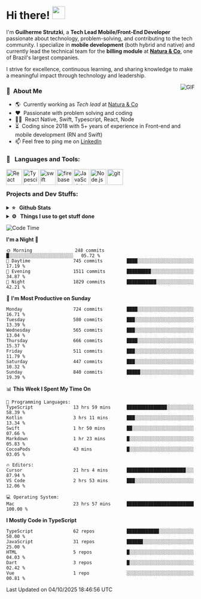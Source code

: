 # Hi there! <img src="https://github.com/TheDudeThatCode/TheDudeThatCode/blob/master/Assets/Hi.gif" width="34px" height="34px">

I'm **Guilherme Strutzki**, a **Tech Lead Mobile/Front-End Developer** passionate about technology, problem-solving, and contributing to the tech community. I specialize in **mobile development** (both hybrid and native) and currently lead the technical team for the **billing module** at **[Natura & Co](https://www.naturaeco.com/pt-br/)**, one of Brazil's largest companies. 

I strive for excellence, continuous learning, and sharing knowledge to make a meaningful impact through technology and leadership.

<img align="right" alt="GIF" src="https://spotify-github-profile.vercel.app/api/view?uid=22gkdonhf4okms5x5dsdjx7sy&cover_image=true&theme=default&bar_color=09ff00&bar_color_cover=false"/>

### :space_invader: &nbsp;About Me
- :earth_americas:&nbsp; Currently working as _Tech lead_ at [Natura & Co](https://www.naturaeco.com/pt-br/)
- :heart: &nbsp;Passionate with problem solving and coding
- :technologist: &nbsp;React Native, Swift, Typescript, React, Node
- :hourglass_flowing_sand: &nbsp;Coding since 2018 with 5+ years of experience in Front-end and mobile development (RN and Swift)
- 📫  Feel free to ping me on [LinkedIn](https://www.linkedin.com/in/guilherme-strutzki/?locale=en_US)

### 🔨 &nbsp; Languages and Tools:
<a href="https://reactjs.org/" target="_blank"> <img align="left" alt="React" height ="42px" src="https://raw.githubusercontent.com/rahul-jha98/github_readme_icons/main/language_and_tools/square/react/react.svg"></a>
<a href="https://www.typescriptlang.org/" target="_blank"><img align="left" alt="Typescirpt" height ="42px" src="https://raw.githubusercontent.com/rahul-jha98/github_readme_icons/main/language_and_tools/square/typescript/typescript.svg"></a>
<a href="https://developer.apple.com/swift/" target="_blank"> <img align="left" src="https://raw.githubusercontent.com/rahul-jha98/github_readme_icons/main/language_and_tools/square/swift/swift.svg" alt="swift" height="42px"/> </a> 
<a href="https://firebase.google.com/" target="_blank"> <img align="left" src="https://raw.githubusercontent.com/rahul-jha98/github_readme_icons/main/language_and_tools/square/firebase/firebase.svg" alt="firebase" height ="42px"/> </a>
<a href="https://developer.mozilla.org/en-US/docs/Web/JavaScript" target="_blank"> <img align="left" alt="JavaScript" height ="42px"  src="https://raw.githubusercontent.com/rahul-jha98/github_readme_icons/main/language_and_tools/square/javascript/javascript.svg"> </a>
<a href="https://nodejs.org" target="_blank"><img align="left" alt="Node.js" height ="42px" src="https://raw.githubusercontent.com/rahul-jha98/github_readme_icons/main/language_and_tools/square/node/node.svg"></a>
<a href="https://git-scm.com/" target="_blank"> <img src="https://raw.githubusercontent.com/rahul-jha98/github_readme_icons/main/language_and_tools/square/git-scm/git-scm.svg" align="left" alt="git" height='42px'/> </a> </br></br>


### Projects and Dev Stuffs:

<details>	
  <summary><b>⭐ &nbsp; Github Stats</b></summary>
  <br />
  <img src="https://github-readme-stats.vercel.app/api?username=guistrutzki&show_icons=true&theme=tokyonight"/>
</details>
 
<details>	
  <br />
  <summary><b>⚙️ &nbsp; Things I use to get stuff done</b></summary>
  	<ul>
  	    <li><b>OS:</b> macOS Big Sur 11.2</li>
	    <li><b>Laptop: </b> MacBook Pro (i7, Mid 2014)</li>
  	    <li><b>Browser: </b> Chrome</li>
	    <li><b>Terminal: </b> ZSH: Oh My Zsh</li>
	    <li><b>Code Editor:</b> VScode, XCode and Android Studio</li>
	    <li><b>To Stay Updated:</b> Twitter, Youtube and Instagram.</li>
	</ul>	
</details>

<!--START_SECTION:waka-->
![Code Time](http://img.shields.io/badge/Code%20Time-2%2C283%20hrs%2034%20mins-blue)

**I'm a Night 🦉** 

```text
🌞 Morning                248 commits         █░░░░░░░░░░░░░░░░░░░░░░░░   05.72 % 
🌆 Daytime                745 commits         ████░░░░░░░░░░░░░░░░░░░░░   17.19 % 
🌃 Evening                1511 commits        █████████░░░░░░░░░░░░░░░░   34.87 % 
🌙 Night                  1829 commits        ███████████░░░░░░░░░░░░░░   42.21 % 
```
📅 **I'm Most Productive on Sunday** 

```text
Monday                   724 commits         ████░░░░░░░░░░░░░░░░░░░░░   16.71 % 
Tuesday                  580 commits         ███░░░░░░░░░░░░░░░░░░░░░░   13.39 % 
Wednesday                565 commits         ███░░░░░░░░░░░░░░░░░░░░░░   13.04 % 
Thursday                 666 commits         ████░░░░░░░░░░░░░░░░░░░░░   15.37 % 
Friday                   511 commits         ███░░░░░░░░░░░░░░░░░░░░░░   11.79 % 
Saturday                 447 commits         ███░░░░░░░░░░░░░░░░░░░░░░   10.32 % 
Sunday                   840 commits         █████░░░░░░░░░░░░░░░░░░░░   19.39 % 
```


📊 **This Week I Spent My Time On** 

```text
💬 Programming Languages: 
TypeScript               13 hrs 59 mins      ███████████████░░░░░░░░░░   58.39 % 
Kotlin                   3 hrs 11 mins       ███░░░░░░░░░░░░░░░░░░░░░░   13.34 % 
Swift                    1 hr 50 mins        ██░░░░░░░░░░░░░░░░░░░░░░░   07.66 % 
Markdown                 1 hr 23 mins        █░░░░░░░░░░░░░░░░░░░░░░░░   05.83 % 
CocoaPods                43 mins             █░░░░░░░░░░░░░░░░░░░░░░░░   03.05 % 

🔥 Editors: 
Cursor                   21 hrs 4 mins       ██████████████████████░░░   87.94 % 
VS Code                  2 hrs 53 mins       ███░░░░░░░░░░░░░░░░░░░░░░   12.06 % 

💻 Operating System: 
Mac                      23 hrs 57 mins      █████████████████████████   100.00 % 
```

**I Mostly Code in TypeScript** 

```text
TypeScript               62 repos            ████████████░░░░░░░░░░░░░   50.00 % 
JavaScript               31 repos            ██████░░░░░░░░░░░░░░░░░░░   25.00 % 
HTML                     5 repos             █░░░░░░░░░░░░░░░░░░░░░░░░   04.03 % 
Dart                     3 repos             █░░░░░░░░░░░░░░░░░░░░░░░░   02.42 % 
Vue                      1 repo              ░░░░░░░░░░░░░░░░░░░░░░░░░   00.81 % 
```




 Last Updated on 04/10/2025 18:46:56 UTC
<!--END_SECTION:waka-->
